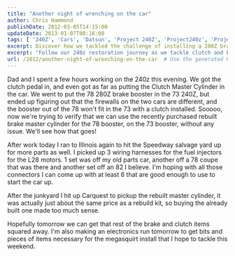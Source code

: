 ```yaml
---
title: "Another night of wrenching on the car"
author: Chris Hammond
publishDate: 2012-03-05T14:15:00
updateDate: 2013-01-07T00:16:08
tags: [ '240Z', 'Cars', 'Datsun', 'Project 240Z', 'Project240z', 'Project240Zcom' ]
excerpt: Discover how we tackled the challenge of installing a 280Z brake booster in a 73 240Z and our quest to get accurate fuel injector connectors.
excerpt: "Follow our 240z restoration journey as we tackle clutch and brake upgrades. Stay tuned as we navigate fitting different parts and make progress on the project!"
url: /2012/another-night-of-wrenching-on-the-car  # Use the generated URL with year
---
```

<P>Dad and I spent a few hours working on the 240z this evening. We got the clutch pedal in, and even got as far as putting the Clutch Master Cylinder in the car. We went to put the 78 280Z brake booster in the 73 240Z, but ended up figuring out that the firewalls on the two cars are different, and the booster out of the 78 won't fit in the 73 with a clutch installed. Sooooo, now we're trying to verify that we can use the recently purchased rebuilt brake master cylinder for the 78 booster, on the 73 booster, without any issue. We'll see how that goes! </P> <P>After work today I ran to Illinois again to hit the Speedway salvage yard up for more parts as well. I picked up 3 wiring harnesses for the fuel injectors for the L28 motors. 1 set was off my old parts car, another off a 78 coupe that was there and another set off an 82 I believe. I'm hoping with all those connectors I can come up with at least 6 that are good enough to use to start the car up.</P> <P>After the junkyard I hit up Carquest to pickup the rebuilt master cylinder, it was actually just about the same price as a rebuild kit, so buying the already built one made too much sense.</P> <P>Hopefully tomorrow we can get that rest of the brake and clutch items squared away. I'm also making an electronics run tomorrow to get bits and pieces of items necessary for the megasquirt install that I hope to tackle this weekend. </P>


